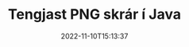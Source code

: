 ---
############################# Static ############################
layout: "auto-gen-merger"
date: 2022-11-10T15:13:37
draft: false
otherformats: vssx vstm vstx vsx vtx xlam xls xlsb xlsm xlsx xlt xltm xltx bmp jpg jpeg

############################# Head ############################
head_title: "Vertu með í PNG skrám í gegnum Java & J2SE Documents Merger API"
head_description: "Tengdu margar PNG skrár í Java með því að nota skjalasamruna API með öllum gögnum, stíl og sniði sem upprunaskjöl."

############################# Header ############################
title: "Tengjast PNG skrár í Java"
description: "Vertu með í PNG með nokkrum línum af Java kóða."
bg_image: "https://cms.admin.containerize.com/templates/aspose/App_Themes/V3/images/bg/header1.png"
bg_overlay: false
button:
    enable: true
    icon: "fas fa-arrow-down"
    label: "Sækja ókeypis prufuáskrift"
    link: "https://downloads.groupdocs.com/merger/java"

############################# SubMenu ############################
submenu:
    enable: true

    left:
        img_alt: "GroupDocs.Merger for Java"
        image: "https://cms.admin.containerize.com/templates/groupdocs/images/product-logos/90x90-noborder/groupdocs-merger-java.png"
        product: "GroupDocs.Merger"
        platform: "Java"

    middle:
        button:

            # button loop
            - link: "https://apireference.groupdocs.com/merger/java"
              text: "API tilvísun"

            # button loop
            - link: "https://github.com/groupdocs-merger"
              text: "Dæmi um kóða"

            # button loop
            - link: "https://products.groupdocs.app/merger/family"
              text: "Sýningar í beinni"

            # button loop
            - link: "https://purchase.groupdocs.com/pricing/merger/java"
              text: "Verðlag"

    right:
        link_download: "https://downloads.groupdocs.com/merger"
        link_learn: "https://docs.groupdocs.com/merger/java"
        link_buy: "https://purchase.groupdocs.com"

############################# About ############################
about:
    enable: true
    title: "Um GroupDocs.Merger for Java API"
    content: |
        [GroupDocs.Merger for Java](/is/merger/java/) býður upp á þægilega lausn til að sameina margar PDF, Microsoft Office (Word, Excel, PowerPoint, OneNote), OpenDocument, HTML, myndir og mörg önnur skjöl í einni skrá innan Java forrita. GroupDocs.Merger mun spara þér mikla fyrirhöfn, þar sem þú hefur leyfi til að taka þátt í PNG skjölum - það er engin þörf á að setja upp hugbúnað frá þriðja aðila, skjáborðsforrit eða viðbætur. Nú er óþarfi að eyða tíma þínum og tengja skrár handvirkt! Hlutverk GroupDocs er að veita bestu gæði og einfalda verkflæði skjalavinnslu.
        
        GroupDocs.Merger API er rétti kosturinn fyrir fyrirtækjalausnir sem þurfa skráatengingaraðgerðir. Þessi API eru vel studd á öllum helstu stýrikerfum og kerfum þar á meðal J2SE 7.0 (1.7), J2SE 8.0 (1.8), Java 10.

############################# Steps ############################
steps:
    enable: true
    title_left: "Tengdu margar PNG skrár í Java"
    content_left: |
        [GroupDocs.Merger for Java](/is/merger/java/) auðveldar Java forriturum að sameina margar PNG skrár með því að útfæra nokkur auðveld skref.
        
        * Búðu til tilvik af **Merger** og sendu frumskjalsslóð sem byggingarbreytu.
        * Hringdu í **Join** í **Merger** bekknum og farðu yfir aðra frumskjalsleiðina.
        * Hringdu í **Save** af bekknum **Merger** til að vista sameinað skjal.

    title_right: "kerfis kröfur"
    content_right: |
        GroupDocs.Merger for Java API eru studd á öllum helstu kerfum og stýrikerfum. Áður en þú keyrir kóðann hér að neðan skaltu ganga úr skugga um að þú hafir eftirfarandi forsendur uppsettar á kerfinu þínu.

        * Stýrikerfi: Microsoft Windows, Linux, MacOS
        * Þróunarumhverfi: NetBeans, IntelliJ IDEA, Eclipse
        * Rammar: J2SE 7.0 (1.7), J2SE 8.0 (1.8), Java 10
        * Sæktu nýjustu útgáfuna af GroupDocs.Merger for Java frá [Maven](https://repository.groupdocs.com/webapp/#/artifacts/browse/tree/General/repo/com/groupdocs/groupdocs-merger)
         
    code: |
     {{% merger/additional-styles %}}
     {{< merger/code-merger title="Hvernig á að sameina PNG skrár með því að nota Java dæmikóða">}}

        ```java    
        // Tengstu PNG skrár með því að nota GroupDocs.Merger fyrir Java API
        // Staðfestu samruna með inntaksskjali PNG
        Merger merger = new Merger("input_1.png");

        // Hringdu í sameiningu aðferð samrunaflokkatilviks og sendu aðra frumskjalsslóð
        merger.join("input_2.png");
    
        // Hringdu í vistunaraðferð samrunaflokkatilviks til að vista sameinað skjal
        merger.save("merged-file.png"); 
        ```
     {{< /merger/code-merger >}}

############################# Demos ############################
demos:
    enable: true
    title: "Lifandi kynningar - forrit á netinu til að taka þátt í skjölum"
    content: |
       Vertu með í fleiri en einni PNG skrá núna með því að fara á [GroupDocs.Merger Live Demos](https://products.groupdocs.app/merger/png) vefsíðu.
       Lifandi kynningin hefur eftirfarandi kosti.
        
############################# About Formats ############################
about_formats:
    enable: true

############################# More Formats ############################
more_formats:
    enable: true
    title: "Tengja önnur skjalasnið"
    content: |
        Java skjalasamruna API fyrir skráarsnið og myndir. Tengdu saman nokkur af vinsælustu skjalasniðunum eins og fram kemur hér að neðan.

############################# Back to top ###############################
back_to_top:
    enable: true
---